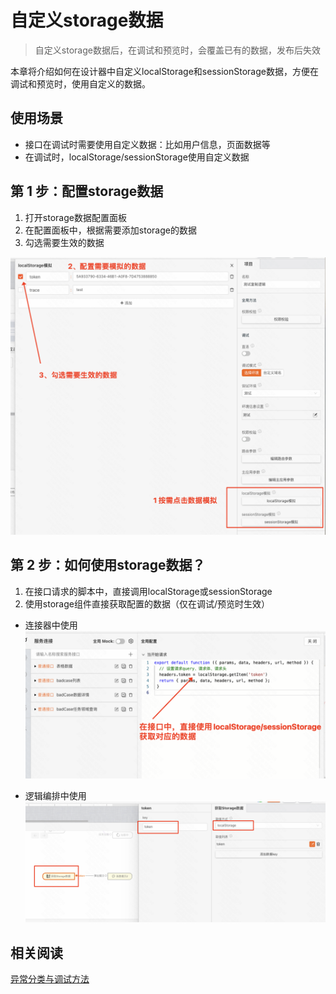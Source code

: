 # 自定义storage数据

> 自定义storage数据后，在调试和预览时，会覆盖已有的数据，发布后失效

本章将介绍如何在设计器中自定义localStorage和sessionStorage数据，方便在调试和预览时，使用自定义的数据。

## 使用场景
- 接口在调试时需要使用自定义数据：比如用户信息，页面数据等
- 在调试时，localStorage/sessionStorage使用自定义数据

## 第 1 步：配置storage数据

1.  打开storage数据配置面板
2.  在配置面板中，根据需要添加storage的数据
3.  勾选需要生效的数据

![Alt text](img/storage-mock-setting.png)

## 第 2 步：如何使用storage数据？

1. 在接口请求的脚本中，直接调用localStorage或sessionStorage
2. 使用storage组件直接获取配置的数据（仅在调试/预览时生效）

- 连接器中使用
![Alt text](img/set-storage.png)

- 逻辑编排中使用
![Alt text](img/use-storage-com.png)




## 相关阅读

[异常分类与调试方法](/blog/exception-debugging-methods)